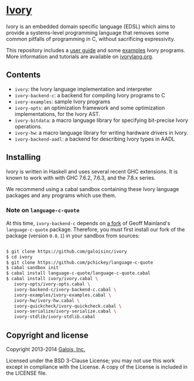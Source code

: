 # [Ivory][ivory]

Ivory is an embedded domain specific language (EDSL) which aims to provide
a systems-level programming language that removes some common pitfalls of
programming in C, without sacrificing expressivity.

This repository includes a [user guide][userguide] and some
[examples][examples] Ivory programs. More information and tutorials are
available on [ivorylang.org](http://ivorylang.org).


## Contents

* `ivory`: the Ivory language implementation and interpreter
* `ivory-backend-c`: a backend for compiling Ivory programs to C
* `ivory-examples`: sample Ivory programs
* `ivory-opts`: an optimization framework and some optimization
  implementations, for the Ivory AST.
* `ivory-bitdata`: a macro language library for specifying bit-precise
  Ivory operations.
* `ivory-hw`: a macro language library for writing hardware drivers
  in Ivory.
* `ivory-backend-aadl`: a backend for describing Ivory types in AADL

## Installing

Ivory is written in Haskell and uses several recent GHC extensions.  It is known
to work with with GHC 7.6.2,  7.6.3, and the 7.8.x series.

We recommend using a cabal sandbox containing these Ivory language packages and
any programs which use them.

### Note on `language-c-quote`

At this time, `ivory-backend-c` depends on [a fork][fork-c] of Geoff Mainland's
`language-c-quote` package. Therefore, you must first install our fork of the
package (version `0.8.1`) in your sandbox from sources:

```sh

$ git clone https://github.com/galoisinc/ivory
$ cd ivory
$ git clone https://github.com/pchickey/language-c-quote
$ cabal sandbox init
$ cabal install language-c-quote/language-c-quote.cabal
$ cabal install ivory/ivory.cabal \
   ivory-opts/ivory-opts.cabal \
   ivory-backend-c/ivory-backend-c.cabal \
   ivory-examples/ivory-examples.cabal \
   ivory-hw/ivory-hw.cabal \
   ivory-quickcheck/ivory-quickcheck.cabal \
   ivory-serialize/ivory-serialize.cabal \
   ivory-stdlib/ivory-stdlib.cabal

```

[fork-c]: https://github.com/pchickey/language-c-quote

## Copyright and license
Copyright 2013-2014 [Galois, Inc.][galois]

Licensed under the BSD 3-Clause License; you may not use this work except in
compliance with the License. A copy of the License is included in the LICENSE
file.

[ivory]: http://github.com/GaloisInc/ivory
[userguide]: http://github.com/GaloisInc/ivory/blob/master/ivory/user-guide.md
[examples]: http://github.com/GaloisInc/ivory/tree/master/ivory-examples/examples
[cabaldev]: http://hackage.haskell.org/package/cabal-dev
[galois]: http://galois.com
